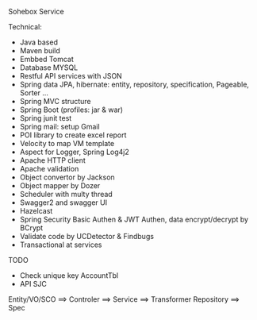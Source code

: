 Sohebox Service

Technical:
- Java based
- Maven build
- Embbed Tomcat
- Database MYSQL
- Restful API services with JSON
- Spring data JPA, hibernate: entity, repository, specification, Pageable, Sorter ...
- Spring MVC structure
- Spring Boot (profiles: jar & war)
- Spring junit test
- Spring mail: setup Gmail
- POI library to create excel report
- Velocity to map VM template
- Aspect for Logger, Spring Log4j2
- Apache HTTP client
- Apache validation
- Object convertor by Jackson
- Object mapper by Dozer 
- Scheduler with multy thread
- Swagger2 and swagger UI
- Hazelcast
- Spring Security Basic Authen & JWT Authen, data encrypt/decrypt by BCrypt
- Validate code by UCDetector & Findbugs
- Transactional at services


TODO
- Check unique key AccountTbl
- API SJC




Entity/VO/SCO ==> Controler ==> Service     ==> Transformer 
                                Repository  ==> Spec